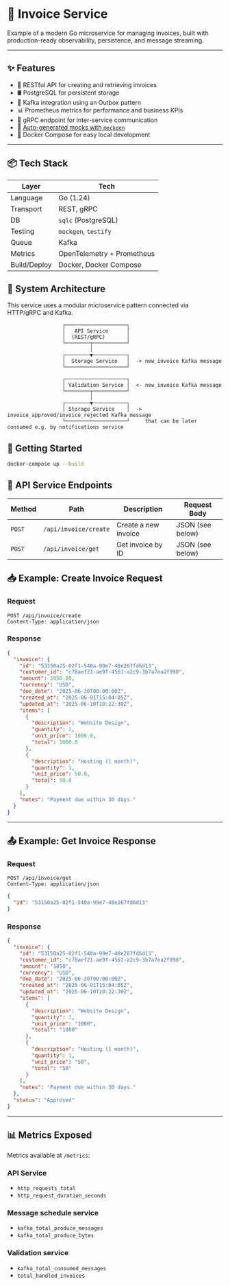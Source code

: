 # 🧾 Invoice Service

Example of a modern Go microservice for managing invoices, built with production-ready observability, persistence, and
message streaming.

---

## ✨ Features

- 📄 RESTful API for creating and retrieving invoices
- 🛢️ PostgreSQL for persistent storage
- 🔁 Kafka integration using an Outbox pattern
- 📊 Prometheus metrics for performance and business KPIs
- 🧠 gRPC endpoint for inter-service communication
- 🧪 [Auto-generated mocks with `mockgen`](./services/validation-service/internal/services)
- 🐳 Docker Compose for easy local development

---

## 📦 Tech Stack

| Layer        | Tech                       |
|--------------|----------------------------|
| Language     | Go (1.24)                  |
| Transport    | REST, gRPC                 |
| DB           | `sqlc` (PostgreSQL)        |
| Testing      | `mockgen`, `testify`       |
| Queue        | Kafka                      |
| Metrics      | OpenTelemetry + Prometheus |
| Build/Deploy | Docker, Docker Compose     |

## 🧩 System Architecture

This service uses a modular microservice pattern connected via HTTP/gRPC and Kafka.

```text
                  ┌────────────────────┐
                  │   API Service      │
                  │  (REST/gRPC)       │
                  └────────┬───────────┘
                           │
                  ┌────────▼───────────┐
                  │  Storage Service   │  -> new_invoice Kafka message
                  └────────────────────┘

                  ┌────────────────────┐
                  │ Validation Service │  <- new_invoice Kafka message
                  └────────┬───────────┘
                           │
                  ┌────────▼───────────┐
                  │ Storage Service    │  -> invoice_approved/invoice_rejected Kafka message
                  └────────────────────┘     that can be later consumed e.g. by notifications service
```

## 🚀 Getting Started

```bash
docker-compose up --build
```

## 🧪 API Service Endpoints

| Method | Path                  | Description          | Request Body     |
|--------|-----------------------|----------------------|------------------|
| `POST` | `/api/invoice/create` | Create a new invoice | JSON (see below) |
| `POST` | `/api/invoice/get`    | Get invoice by ID    | JSON (see below) |

## 📥 Example: Create Invoice Request

### Request

```http
POST /api/invoice/create
Content-Type: application/json
```

### Response

```json
{
  "invoice": {
    "id": "53150a25-02f1-540a-99e7-48e267fd6d13",
    "customer_id": "c78aef21-ae9f-4561-a2c9-3b7a7ea2f990",
    "amount": 1050.00,
    "currency": "USD",
    "due_date": "2025-06-30T00:00:00Z",
    "created_at": "2025-06-01T15:04:05Z",
    "updated_at": "2025-06-10T10:22:30Z",
    "items": [
      {
        "description": "Website Design",
        "quantity": 1,
        "unit_price": 1000.0,
        "total": 1000.0
      },
      {
        "description": "Hosting (1 month)",
        "quantity": 1,
        "unit_price": 50.0,
        "total": 50.0
      }
    ],
    "notes": "Payment due within 30 days."
  }
}

```

---

## 📤 Example: Get Invoice Response

### Request

```http
POST /api/invoice/get
Content-Type: application/json
```

```json
{
  "id": "53150a25-02f1-540a-99e7-48e267fd6d13"
}
```

### Response

```json
{
  "invoice": {
    "id": "53150a25-02f1-540a-99e7-48e267fd6d13",
    "customer_id": "c78aef21-ae9f-4561-a2c9-3b7a7ea2f990",
    "amount": "1050",
    "currency": "USD",
    "due_date": "2025-06-30T00:00:00Z",
    "created_at": "2025-06-01T15:04:05Z",
    "updated_at": "2025-06-10T10:22:30Z",
    "items": [
      {
        "description": "Website Design",
        "quantity": 1,
        "unit_price": "1000",
        "total": "1000"
      },
      {
        "description": "Hosting (1 month)",
        "quantity": 1,
        "unit_price": "50",
        "total": "50"
      }
    ],
    "notes": "Payment due within 30 days."
  },
  "status": "Approved"
}
```

---

## 📊 Metrics Exposed

Metrics available at `/metrics`:

### API Service

- `http_requests_total`
- `http_request_duration_seconds`

### Message schedule service

- `kafka_total_produce_messages`
- `kafka_total_produce_bytes`

### Validation service

- `kafka_total_consumed_messages`
- `total_handled_invoices`
